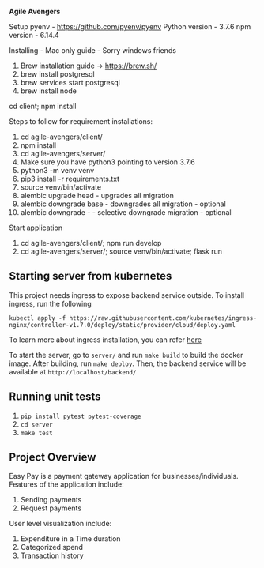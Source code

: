 **Agile Avengers**

Setup pyenv - https://github.com/pyenv/pyenv
Python version - 3.7.6
npm version - 6.14.4

Installing - Mac only guide - Sorry windows friends

1. Brew installation guide -> https://brew.sh/
2. brew install postgresql
3. brew services start postgresql
4. brew install node

cd client; npm install

Steps to follow for requirement installations:

1. cd agile-avengers/client/
2. npm install
3. cd agile-avengers/server/
4. Make sure you have python3 pointing to version 3.7.6
5. python3 -m venv venv
6. pip3 install -r requirements.txt
7. source venv/bin/activate
8. alembic upgrade head - upgrades all migration
9. alembic downgrade base - downgrades all migration - optional
10. alembic downgrade -<INTEGER> - selective downgrade migration - optional




Start application

1. cd agile-avengers/client/; npm run develop
2. cd agile-avengers/server/; source venv/bin/activate; flask run

## Starting server from kubernetes

This project needs ingress to expose backend service outside. To install ingress, run the following

`kubectl apply -f https://raw.githubusercontent.com/kubernetes/ingress-nginx/controller-v1.7.0/deploy/static/provider/cloud/deploy.yaml`

To learn more about ingress installation, you can refer [here](https://kubernetes.github.io/ingress-nginx/deploy)

To start the server, go to `server/` and run `make build` to build the docker image. After building, run `make deploy`. Then, the backend service will be available at `http://localhost/backend/`

## Running unit tests

1. `pip install pytest pytest-coverage`
2. `cd server`
3. `make test` 

## Project Overview

Easy Pay is a payment gateway application for businesses/individuals.<br/> 
Features of the application include:
1. Sending payments
2. Request payments<br/>

User level visualization include: 
1. Expenditure in a Time duration
2. Categorized spend
3. Transaction history
